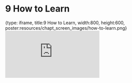 # 9 How to Learn
 
{type: iframe, title:9 How to Learn, width:800, height:600, poster:resources/chapt_screen_images/how-to-learn.png}
![](https://datatrail-jhu.github.io/DataTrail/no_toc/how-to-learn.html)
 

 
